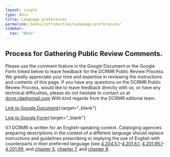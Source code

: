 ```yaml
---
layout: single
type: docs
title: Language preferences
permalink: books/introduction/Language-preferences/
sidebar:
  nav: "docs"
---
```


## Process for Gathering Public Review Comments.
Please use the comment feature in the Google Document or the Google Form linked below to leave feedback for the DCRMR Public Review Process.  We greatly appreciate your time and expertise in reviewing the instructions and contents of this page.  If you have any questions on the DCRMR Public Review Process, would like to leave feedback directly with us, or have any technical difficulties, please do not hesitate to contact us at dcrm.rda@gmail.com  With kind regards from the DCRMR editorial team.

[Link to Google Document](https://docs.google.com/document/d/12ZiBDPGdd4G1h365Vjqb0sDK-tX-ce8dT4br6zrm7_Y/edit){:target="_blank"}

[Link to Google Form](https://docs.google.com/forms/d/e/1FAIpQLSdNtJkbY1mngdTcvCoB7zZcpaIuuKHvlbyiidP-QunDy14VcQ/viewform){:target="_blank"}

<a name="V.1">V.1</a> DCRMR is written for an English-speaking context. Cataloging agencies preparing descriptions in the context of a different language should replace instructions and guidelines prescribing or implying the use of English with counterparts in their preferred language (see [4.204.5.1](/DCRMR/books/ppdm/Place-of-publication/#4.201.5.1)-[4.201.6.1](/DCRMR/books/ppdm/Place-of-publication/#4.201.6.1), [4.201.95.1](/DCRMR/books/ppdm/Place-of-publication/#4.201.95.1)-[4.201.99](/DCRMR/books/ppdm/Place-of-publication/#4.201.99.1), and [chapter 5](/DCRMR/phys-desc/), [chapter 7](/DCRMR/other-notes/), and [chapter 8](/DCRMR/notes-on-items/).